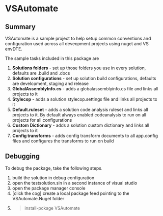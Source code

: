 # VSAutomate

## Summary
VSAutomate is a sample project to help setup common conventions and configuration
used across all deveopment projects using nuget and VS envDTE. 


The sample tasks included in this package are

1. **Solutions folders** - set up those folders you use in every solution, defaults are .build and .docs
2. **Solution configurations** - set up solution build configurations, defaults are development, staging and release
3. **GlobalAssemblyInfo.cs** - adds a globalassemblyinfo.cs file and links all projects to it
2. **Stylecop** - adds a solution stylecop.settings file and links all projects to it
3. **Default.ruleset** - adds a solution code analysis ruleset and links all projects to it. By default always enabled codeanalysis to run on all projects for all configurations
4. **Custom Dictionary** - adds a solution custom dictionary and links all projects to it
5. **Config transforms** - adds config transform documents to all app.config files and configures the transforms to run on build

## Debugging

To debug the package, take the following steps.

1. build the solution in debug configuration
2. open the testsolution.sln in a second instance of visual studio
3. open the package manager console 
4. [click the cog] create a local package feed pointing to the VSAutomate.Nuget folder
5. > install-pckage VSAutomate

